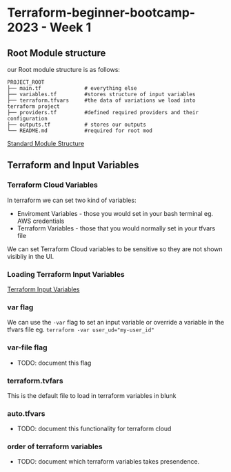 # Terraform-beginner-bootcamp-2023 - Week 1
## Root Module structure 
our Root module structure is as follows:
```
PROJECT_ROOT
├── main.tf              # everything else
├── variables.tf         #stores structure of input variables
├── terraform.tfvars     #the data of variations we load into terraform project
├── providers.tf         #defined required providers and their configuration
├── outputs.tf           # stores our outputs
└── README.md            #required for root mod
```
[Standard Module Structure](https://developer.hashicorp.com/terraform/language/modules/develop/structure)

## Terraform and Input Variables

### Terraform Cloud Variables

In terraform we can set two kind of variables:
- Enviroment Variables - those you would set in your bash terminal eg. AWS credentials
- Terraform Variables - those that you would normally set in your tfvars file

We can set Terraform Cloud variables to be sensitive so they are not shown visibliy in the UI.

### Loading Terraform Input Variables

[Terraform Input Variables](https://developer.hashicorp.com/terraform/language/values/variables)

### var flag
We can use the `-var` flag to set an input variable or override a variable in the tfvars file eg. `terraform -var user_ud="my-user_id"`

### var-file flag

- TODO: document this flag

### terraform.tvfars

This is the default file to load in terraform variables in blunk

### auto.tfvars

- TODO: document this functionality for terraform cloud

### order of terraform variables

- TODO: document which terraform variables takes presendence.